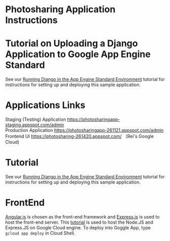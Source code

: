 # Photosharing Application Instructions

# Tutorial on Uploading a Django Application to Google App Engine Standard
See our [Running Django in the App Engine Standard Environment](https://cloud.google.com/python/django/appengine) tutorial for instructions for setting up and deploying this sample application.

# Applications Links
Staging (Testing) Application https://photosharingapp-staging.appspot.com/admin  
Production Application https://photosharingapp-261121.appspot.com/admin  
Frontend UI https://photosharing-261420.appspot.com/ （Rei's Google Cloud)

# Tutorial
See our [Running Django in the App Engine Standard Environment](https://cloud.google.com/python/django/appengine) tutorial for instructions for setting up and deploying this sample application.

# FrontEnd
[Angular.js](https://angularjs.org/) is chosen as the front-end framework and [Express.js](https://expressjs.com/) is used to host the front-end server. This [tutorial](https://cloud.google.com/community/tutorials/run-expressjs-on-google-app-engine) is used to host the Node.JS and Express.JS on Google Cloud engine. To deploy into Goggle App, type `gcloud app deploy` in Cloud Shell.




